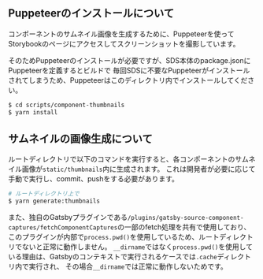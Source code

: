 ## Puppeteerのインストールについて

コンポーネントのサムネイル画像を生成するために、Puppeteerを使ってStorybookのページにアクセスしてスクリーンショットを撮影しています。

そのためPuppeteerのインストールが必要ですが、SDS本体のpackage.jsonにPuppeteerを定義するとビルドで
毎回SDSに不要なPuppeteerがインストールされてしまうため、Puppeteerはこのディレクトリ内でインストールしてください。

```bash
$ cd scripts/component-thumbnails
$ yarn install
```

## サムネイルの画像生成について

ルートディレクトリで以下のコマンドを実行すると、各コンポーネントのサムネイル画像が`static/thumbnails`内に生成されます。
これは開発者が必要に応じて手動で実行し、commit、pushをする必要があります。

```bash
# ルートディレクトリ上で
$ yarn generate:thumbnails
```

また、独自のGatsbyプラグインである`/plugins/gatsby-source-component-captures/fetchComponentCaptures`の一部のfetch処理を共有で使用しており、
このプラグインが内部で`process.pwd()`を使用しているため、ルートディレクトリでないと正常に動作しません。
`__dirname`ではなく`process.pwd()`を使用している理由は、Gatsbyのコンテキストで実行されるケースでは`.cache`ディレクトリ内で実行され、
その場合`__dirname`では正常に動作しないためです。
